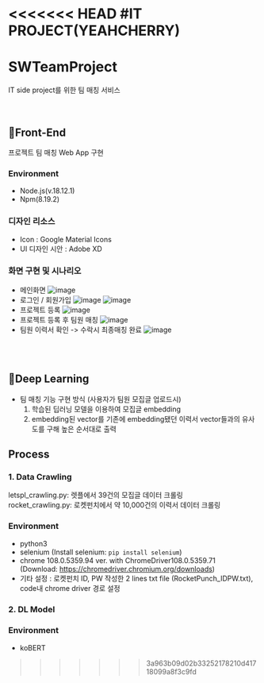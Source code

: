 <<<<<<< HEAD
#IT PROJECT(YEAHCHERRY)
=======
# SWTeamProject
IT side project를 위한 팀 매칭 서비스  
<br></br>
## 📍Front-End
  프로젝트 팀 매칭 Web App 구현 
 ###   Environment 
 - Node.js(v.18.12.1)
 - Npm(8.19.2)
 ### 디자인 리소스
 - Icon : Google Material Icons
 - UI 디자인 시안 : Adobe XD
 ### 화면 구현 및 시나리오
 - 메인화면
 ![image](https://github.com/YEAHCHERRY/SWTeamProject/assets/114209093/16ae5019-5cd4-4544-b9fa-cd2256b2063d)
 - 로그인 / 회원가입
 ![image](https://github.com/YEAHCHERRY/SWTeamProject/assets/114209093/4c21cc18-4f3d-4501-a5a2-91a947a2f591)
 ![image](https://github.com/YEAHCHERRY/SWTeamProject/assets/114209093/7fd009f1-22b4-4a5b-982f-f9c3a8073388)
 - 프로젝트 등록
 ![image](https://github.com/YEAHCHERRY/SWTeamProject/assets/114209093/0364e802-35c6-450d-b0df-a51e4da36421)
 - 프로젝트 등록 후 팀원 매칭
 ![image](https://github.com/YEAHCHERRY/SWTeamProject/assets/114209093/f0b4865e-7848-49d1-884a-011d717ecad0)
 - 팀원 이력서 확인 -> 수락시 최종매칭 완료
 ![image](https://github.com/YEAHCHERRY/SWTeamProject/assets/114209093/3b62e092-a940-4604-a7ee-6a12ce881370)
 



<br></br>
## 📍Deep Learning
* 팀 매칭 기능 구현 방식 (사용자가 팀원 모집글 업로드시)
  1. 학습된 딥러닝 모델을 이용하여 모집글 embedding
  2. embedding된 vector를 기존에 embedding됐던 이력서 vector들과의 유사도를 구해 높은 순서대로 출력  

## Process 
### 1. Data Crawling  
letspl_crawling.py: 렛플에서 39건의 모집글 데이터 크롤링  
rocket_crawling.py: 로켓펀치에서 약 10,000건의 이력서 데이터 크롤링  
### Environment 
* python3  
* selenium (Install selenium: ```pip install selenium```)
* chrome 108.0.5359.94 ver. with ChromeDriver108.0.5359.71  
(Download: https://chromedriver.chromium.org/downloads)
* 기타 설정 : 로켓펀치 ID, PW 작성한 2 lines txt file (RocketPunch_IDPW.txt), code내 chrome driver 경로 설정  

### 2. DL Model  
### Environment  
* koBERT
>>>>>>> 3a963b09d02b33252178210d41718099a8f3c9fd
